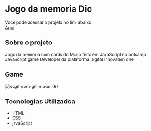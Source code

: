 # Jogo da memoria Dio
 
Você pode acessar o projeto no link abaixo <br>
<a href="">Aqui</a>
## Sobre o projeto
Jogo da memoria com cards do Mario feito em JavaScript no botcamp JavaScript game Developer da plataforma Digital Innovation one

## Game

![ezgif com-gif-maker (6)](https://user-images.githubusercontent.com/71731815/125149105-59105880-e10d-11eb-9910-236c59fa41c1.gif)

## Tecnologias Utilizadsa

- HTML
- CSS
- javaScript

